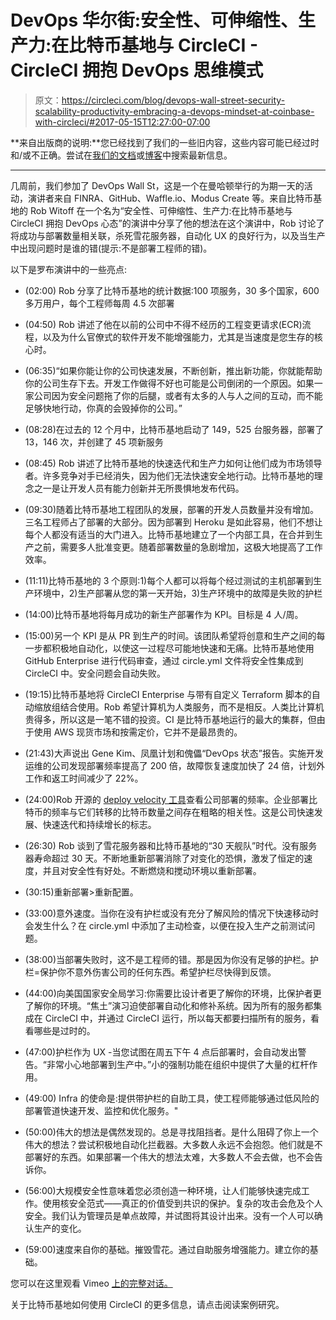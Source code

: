 # DevOps 华尔街:安全性、可伸缩性、生产力:在比特币基地与 CircleCI - CircleCI 拥抱 DevOps 思维模式

> 原文：<https://circleci.com/blog/devops-wall-street-security-scalability-productivity-embracing-a-devops-mindset-at-coinbase-with-circleci/#2017-05-15T12:27:00-07:00>

**来自出版商的说明:**您已经找到了我们的一些旧内容，这些内容可能已经过时和/或不正确。尝试在[我们的文档](https://circleci.com/docs/)或[博客](https://circleci.com/blog/)中搜索最新信息。

* * *

几周前，我们参加了 DevOps Wall St，这是一个在曼哈顿举行的为期一天的活动，演讲者来自 FINRA、GitHub、Waffle.io、Modus Create 等。来自比特币基地的 Rob Witoff 在一个名为“安全性、可伸缩性、生产力:在比特币基地与 CircleCI 拥抱 DevOps 心态”的演讲中分享了他的想法在这个演讲中，Rob 讨论了将成功与部署数量相关联，杀死雪花服务器，自动化 UX 的良好行为，以及当生产中出现问题时是谁的错(提示:不是部署工程师的错)。

以下是罗布演讲中的一些亮点:

*   (02:00) Rob 分享了比特币基地的统计数据:100 项服务，30 多个国家，600 多万用户，每个工程师每周 4.5 次部署
*   (04:50) Rob 讲述了他在以前的公司中不得不经历的工程变更请求(ECR)流程，以及为什么官僚式的软件开发不能增强能力，尤其是当速度是您生存的核心时。
*   (06:35)“如果你能让你的公司快速发展，不断创新，推出新功能，你就能帮助你的公司生存下去。开发工作做得不好也可能是公司倒闭的一个原因。如果一家公司因为安全问题拖了你的后腿，或者有太多的人与人之间的互动，而不能足够快地行动，你真的会毁掉你的公司。”

*   (08:28)在过去的 12 个月中，比特币基地启动了 149，525 台服务器，部署了 13，146 次，并创建了 45 项新服务
*   (08:45) Rob 讲述了比特币基地的快速迭代和生产力如何让他们成为市场领导者。许多竞争对手已经消失，因为他们无法快速安全地行动。比特币基地的理念之一是让开发人员有能力创新并无所畏惧地发布代码。
*   (09:30)随着比特币基地工程团队的发展，部署的开发人员数量并没有增加。三名工程师占了部署的大部分。因为部署到 Heroku 是如此容易，他们不想让每个人都没有适当的大门进入。比特币基地建立了一个内部工具，在合并到生产之前，需要多人批准变更。随着部署数量的急剧增加，这极大地提高了工作效率。
*   (11:11)比特币基地的 3 个原则:1)每个人都可以将每个经过测试的主机部署到生产环境中，2)生产部署从您的第一天开始，3)生产环境中的故障是失败的护栏
*   (14:00)比特币基地将每月成功的新生产部署作为 KPI。目标是 4 人/周。
*   (15:00)另一个 KPI 是从 PR 到生产的时间。该团队希望将创意和生产之间的每一步都积极地自动化，以使这一过程尽可能地快速和无痛。比特币基地使用 GitHub Enterprise 进行代码审查，通过 circle.yml 文件将安全性集成到 CircleCI 中。安全问题会自动失败。
*   (19:15)比特币基地将 CircleCI Enterprise 与带有自定义 Terraform 脚本的自动缩放组结合使用。Rob 希望计算机为人类服务，而不是相反。人类比计算机贵得多，所以这是一笔不错的投资。CI 是比特币基地运行的最大的集群，但由于使用 AWS 现货市场和按需定价，它并不是最昂贵的。
*   (21:43)大声说出 Gene Kim、凤凰计划和傀儡“DevOps 状态”报告。实施开发运维的公司发现部署频率提高了 200 倍，故障恢复速度加快了 24 倍，计划外工作和返工时间减少了 22%。
*   (24:00)Rob 开源的 [deploy velocity 工具](https://github.com/witoff/deploy-velocity)查看公司部署的频率。企业部署比特币的频率与它们转移的比特币数量之间存在粗略的相关性。这是公司快速发展、快速迭代和持续增长的标志。
*   (26:30) Rob 谈到了雪花服务器和比特币基地的“30 天舰队”时代。没有服务器寿命超过 30 天。不断地重新部署消除了对变化的恐惧，激发了恒定的速度，并且对安全性有好处。不断燃烧和搅动环境以重新部署。
*   (30:15)重新部署>重新配置。
*   (33:00)意外速度。当你在没有护栏或没有充分了解风险的情况下快速移动时会发生什么？在 circle.yml 中添加了主动检查，以便在投入生产之前测试问题。
*   (38:00)当部署失败时，这不是工程师的错。那是因为你没有足够的护栏。护栏=保护你不意外伤害公司的任何东西。希望护栏尽快得到反馈。
*   (44:00)向美国国家安全局学习:你需要比设计者更了解你的环境，比保护者更了解你的环境。“焦土”演习迫使部署自动化和修补系统。因为所有的服务都集成在 CircleCI 中，并通过 CircleCI 运行，所以每天都要扫描所有的服务，看看哪些是过时的。
*   (47:00)护栏作为 UX -当您试图在周五下午 4 点后部署时，会自动发出警告。“非常小心地部署到生产中。”小的强制功能在组织中提供了大量的杠杆作用。
*   (49:00) Infra 的使命是:提供带护栏的自助工具，使工程师能够通过低风险的部署管道快速开发、监控和优化服务。"
*   (50:00)伟大的想法是偶然发现的。总是寻找阻挡者。是什么阻碍了你上一个伟大的想法？尝试积极地自动化拦截器。大多数人永远不会抱怨。他们就是不部署好的东西。如果部署一个伟大的想法太难，大多数人不会去做，也不会告诉你。
*   (56:00)大规模安全性意味着您必须创造一种环境，让人们能够快速完成工作。使用核安全范式——真正的价值受到共识的保护。复杂的攻击会危及个人安全。我们认为管理员是单点故障，并试图将其设计出来。没有一个人可以确认生产的变化。
*   (59:00)速度来自你的基础。摧毁雪花。通过自助服务增强能力。建立你的基础。

您可以在这里观看 Vimeo [上的完整对话。](https://vimeo.com/215063008)

关于比特币基地如何使用 CircleCI 的更多信息，请点击阅读案例研究。